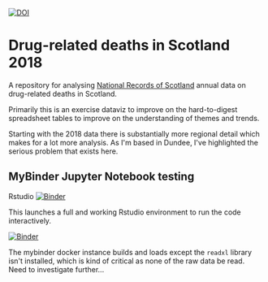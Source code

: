 [![DOI](https://zenodo.org/badge/100367876.svg)](https://zenodo.org/badge/latestdoi/100367876)

# Drug-related deaths in Scotland 2018

A repository for analysing [National Records of Scotland](https://www.nrscotland.gov.uk/statistics-and-data/statistics/statistics-by-theme/vital-events/deaths/drug-related-deaths-in-scotland/2017) annual data on drug-related deaths in Scotland.

Primarily this is an exercise dataviz to improve on the hard-to-digest spreadsheet tables to improve on the understanding of themes and trends.

Starting with the 2018 data there is substantially more regional detail which makes for a lot more analysis. As I'm based in Dundee, I've highlighted the serious problem that exists here.

## MyBinder Jupyter Notebook testing

Rstudio [![Binder](https://mybinder.org/badge_logo.svg)](https://mybinder.org/v2/gh/drchriscole/drugdeathsscotland/binder_test?filepath=rstudio)

This launches a full and working Rstudio environment to run the code interactively.

[![Binder](https://mybinder.org/badge_logo.svg)](https://mybinder.org/v2/gh/drchriscole/drugdeathsscotland/binder_test?filepath=DRD_in_Scotland_Visualisations.Rmd)

The mybinder docker instance builds and loads except the ```readxl``` library isn't installed, which is kind of critical as none of the raw data be read. Need to investigate further...

